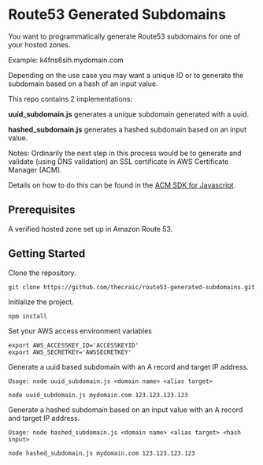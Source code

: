 # Route53 Generated Subdomains

You want to programmatically generate Route53 subdomains for one of your hosted zones.

Example:
k4fns6sih.mydomain.com

Depending on the use case you may want a unique ID or to generate the subdomain based on a hash of an input value.

This repo contains 2 implementations:

**uuid_subdomain.js** generates a unique subdomain generated with a uuid.

**hashed_subdomain.js** generates a hashed subdomain based on an input value.

Notes: 
Ordinarily the next step in this process would be to generate and validate (using DNS validation) an SSL certificate in AWS Certificate Manager (ACM).

Details on how to do this can be found in the [ACM SDK for Javascript](https://docs.aws.amazon.com/AWSJavaScriptSDK/latest/AWS/ACM.html).


## Prerequisites
A verified hosted zone set up in Amazon Route 53.

## Getting Started
Clone the repository.

```
git clone https://github.com/thecraic/route53-generated-subdomains.git
```

Initialize the project.

```
npm install
```

Set your AWS access environment variables
```
export AWS_ACCESSKEY_ID='ACCESSKEYID'
export AWS_SECRETKEY='AWSSECRETKEY'
```

Generate a uuid based subdomain with an A record and target IP address.

``
Usage: node uuid_subdomain.js <domain name> <alias target>
``

```
node uuid_subdomain.js mydomain.com 123.123.123.123
```

Generate a hashed subdomain based on an input value with an A record and target IP address.

``
Usage: node hashed_subdomain.js <domain name> <alias target> <hash input>
``

```
node hashed_subdomain.js mydomain.com 123.123.123.123
```


